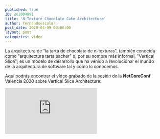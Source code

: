 ```yaml
---
published: true
ID: 202004091
title: 'N-Texture Chocolate Cake Architecture'
author: fernandoescolar
post_date: 2020-04-09 00:00:00
layout: post
categories: video
---
```


La arquitectura de "la tarta de chocolate de n-texturas", también conocida como "arquitectura tarta sacher" o, por su nombre más informal, "Vertical Slice"; es un modelo de desarrollo que ha venido a revolucionar el mundo de la arquitectura de software tal y como lo conocemos<!--break-->.

Aquí podrás encontrar el vídeo grabado de la sesión de la **NetCoreConf** Valencia 2020 sobre Vertical Slice Architecture:

<iframe class="youtube" src="https://www.youtube.com/embed/y5yqHYr7sM0" frameborder="0" allow="accelerometer; autoplay; encrypted-media; gyroscope; picture-in-picture" allowfullscreen></iframe>
